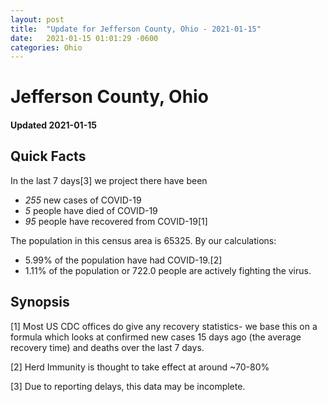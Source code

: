```yaml
---
layout: post
title:  "Update for Jefferson County, Ohio - 2021-01-15"
date:   2021-01-15 01:01:29 -0600
categories: Ohio
---
```


# Jefferson County, Ohio
#### Updated 2021-01-15

## Quick Facts

In the last 7 days[3] we project there have been
- *255* new cases of COVID-19
- *5* people have died of COVID-19
- *95* people have recovered from COVID-19[1]

The population in this census area is 65325. By our calculations:
- 5.99% of the population have had COVID-19.[2]
- 1.11% of the population or 722.0 people are actively fighting the virus.

## Synopsis




[1] Most US CDC offices do give any recovery statistics- we base this on a formula which looks at confirmed new cases
15 days ago (the average recovery time) and deaths over the last 7 days.

[2] Herd Immunity is thought to take effect at around ~70-80%

[3] Due to reporting delays, this data may be incomplete.
 
    